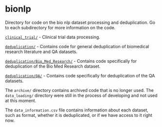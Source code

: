 # bionlp

Directory for code on the bio nlp dataset processing and deduplication. Go to each subdirectory for more information on the code.

[`clinical_trial/`](clinical_trial/) - Clinical trial data processing.

[`deduplication/`](deduplication/) - Contains code for general deduplication of biomedical research literature and QA datasets.

[`deduplication/Bio_Med_Research/`](deduplication/Bio_Med_Research/) - Contains code specifically for deduplication of the Bio Med Research dataset.

[`deduplication/QA/`](deduplication/QA/) - Contains code specifically for deduplication of the QA datasets.

The `archive/` directory contains archived code that is no longer used. The `data_loading/` directory were still in the process of developing and not used at this moment.

The `data_information.csv` file contains information about each dataset, such as format, whether it is deduplicated, or if we have access to it right now. 

